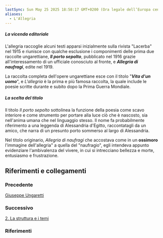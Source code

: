 ```yaml
---
lastSync: Sun May 25 2025 18:58:17 GMT+0200 (Ora legale dell’Europa centrale)
aliases:
  - L'Allegria
---
```

##### La vicenda editoriale
L'allegria raccoglie alcuni testi apparsi inizialmente sulla rivista "Lacerba" nel 1915 e riunisce con qualche esclusione i componimenti delle prima due raccolte ungarettiane, ***Il porto sepolto***, pubblicato nel 1916 grazie all'interessamento di un ufficiale conosciuto al fronte, e ***Allegria di naufragi***, edite nel 1919.

La raccolta completa dell'opere ungarettiane esce con il titolo "***Vita d'un uomo***", e *L'allegria* è la prima e più famosa raccolta, la quale include le poesie scritte durante e subito dopo la Prima Guerra Mondiale.


##### La scelta del titolo
Il titolo *Il porto sepolto* sottolinea la funzione della poesia come scavo interiore e come strumento per portare alla luce ciò che è nascosto, sia nell'anima umana che nel linguaggio stesso. Il nome fa probabilmente riferimento a una leggenda di Alessandria d'Egitto, raccontatagli da un amico, che narra di un presunto porto sommerso al largo di Alessandria.

Nel titolo originario, *Allegria di naufragi* che accostava come in un **ossimoro** l'immagine dell'allegria" a quella del "naufragio", egli intendeva appunto evidenziare l'ambivalenza del vivere, in cui si intrecciano bellezza e morte, entusiasmo e frustrazione.


Riferimenti e collegamenti
---
### Precedente
[Giuseppe Ungaretti](Giuseppe%20Ungaretti.md)

### Successivo
[2. La struttura e i temi](2.%20La%20struttura%20e%20i%20temi.md)

### Riferimenti
